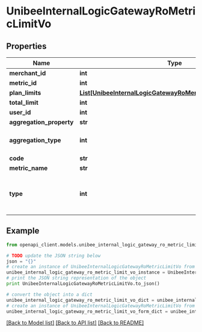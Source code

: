 # UnibeeInternalLogicGatewayRoMetricLimitVo


## Properties

Name | Type | Description | Notes
------------ | ------------- | ------------- | -------------
**merchant_id** | **int** |  | [optional] 
**metric_id** | **int** |  | [optional] 
**plan_limits** | [**List[UnibeeInternalLogicGatewayRoMerchantMetricPlanLimitVo]**](UnibeeInternalLogicGatewayRoMerchantMetricPlanLimitVo.md) |  | [optional] 
**total_limit** | **int** |  | [optional] 
**user_id** | **int** |  | [optional] 
**aggregation_property** | **str** | aggregation property | [optional] 
**aggregation_type** | **int** | 0-count，1-count unique, 2-latest, 3-max, 4-sum | [optional] 
**code** | **str** | code | [optional] 
**metric_name** | **str** | metric name | [optional] 
**type** | **int** | 1-limit_metered，2-charge_metered(come later),3-charge_recurring(come later) | [optional] 

## Example

```python
from openapi_client.models.unibee_internal_logic_gateway_ro_metric_limit_vo import UnibeeInternalLogicGatewayRoMetricLimitVo

# TODO update the JSON string below
json = "{}"
# create an instance of UnibeeInternalLogicGatewayRoMetricLimitVo from a JSON string
unibee_internal_logic_gateway_ro_metric_limit_vo_instance = UnibeeInternalLogicGatewayRoMetricLimitVo.from_json(json)
# print the JSON string representation of the object
print UnibeeInternalLogicGatewayRoMetricLimitVo.to_json()

# convert the object into a dict
unibee_internal_logic_gateway_ro_metric_limit_vo_dict = unibee_internal_logic_gateway_ro_metric_limit_vo_instance.to_dict()
# create an instance of UnibeeInternalLogicGatewayRoMetricLimitVo from a dict
unibee_internal_logic_gateway_ro_metric_limit_vo_form_dict = unibee_internal_logic_gateway_ro_metric_limit_vo.from_dict(unibee_internal_logic_gateway_ro_metric_limit_vo_dict)
```
[[Back to Model list]](../README.md#documentation-for-models) [[Back to API list]](../README.md#documentation-for-api-endpoints) [[Back to README]](../README.md)



